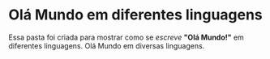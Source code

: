 # Olá Mundo em diferentes linguagens
Essa pasta foi criada para mostrar como se _escreve_ **"Olá Mundo!"** em diferentes linguagens.
Olá Mundo em diversas linguagens.
